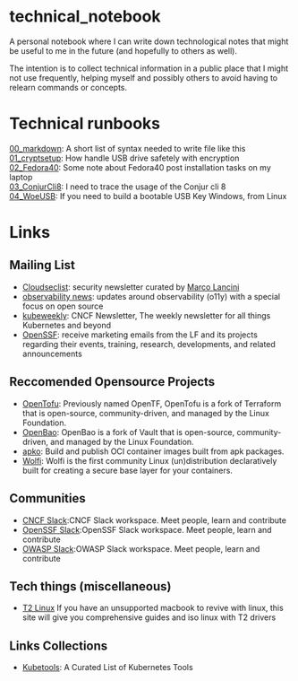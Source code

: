 # technical_notebook
A personal notebook where I can write down technological notes that might be useful to me in the future (and hopefully to others as well).

The intention is to collect technical information in a public place that I might not use frequently, helping myself and possibly others to avoid having to relearn commands or concepts.


# Technical runbooks  

[00_markdown](runbooks/00_markdown.md): A short list of syntax needed to write file like this  
[01_cryptsetup](runbooks/01_cryptsetup.md): How handle USB drive safetely with encryption  
[02_Fedora40](runbooks/02_fedora40.md): Some note about Fedora40 post installation tasks on my laptop  
[03_ConjurCli8](runbooks/03_conjur_cli_8.md): I need to trace the usage of the Conjur cli 8   
[04_WoeUSB](runbooks/04_WoeUSB.md): If you need to build a bootable USB Key Windows, from Linux     

# Links  
## Mailing List
- [Cloudseclist](https://cloudseclist.com/): security newsletter curated by [Marco Lancini](https://www.marcolancini.it/)  
- [observability news](https://buttondown.email/o11y.news#subscribe-form): updates around observability (o11y) with a special focus on open source  
- [kubeweekly](https://github.com/chainguard-dev/apko/): CNCF Newsletter, The weekly newsletter for all things Kubernetes and beyond  
- [OpenSSF](https://openssf.org/sign-up/): receive marketing emails from the LF and its projects regarding their events, training, research, developments, and related announcements  
## Reccomended Opensource Projects
- [OpenTofu](https://opentofu.org/): Previously named OpenTF, OpenTofu is a fork of Terraform that is open-source, community-driven, and managed by the Linux Foundation.  
- [OpenBao](https://openbao.org/): OpenBao is a fork of Vault that is open-source, community-driven, and managed by the Linux Foundation.  
- [apko](https://github.com/chainguard-dev/apko): Build and publish OCI container images built from apk packages.  
- [Wolfi](https://github.com/wolfi-dev): Wolfi is the first community Linux (un)distribution declaratively built for creating a secure base layer for your containers.  
## Communities
- [CNCF Slack](https://slack.cncf.io):CNCF Slack workspace. Meet people, learn and contribute  
- [OpenSSF Slack](http://slack.openssf.org/):OpenSSF Slack workspace. Meet people, learn and contribute  
- [OWASP Slack](https://owasp.org/slack/invite):OWASP Slack workspace. Meet people, learn and contribute  
## Tech things (miscellaneous)
- [T2 Linux](https://t2linux.org/) If you have an unsupported macbook to revive with linux, this site will give you comprehensive guides and iso linux with T2 drivers  
## Links Collections
- [Kubetools](https://collabnix.github.io/kubetools/): A Curated List of Kubernetes Tools 


